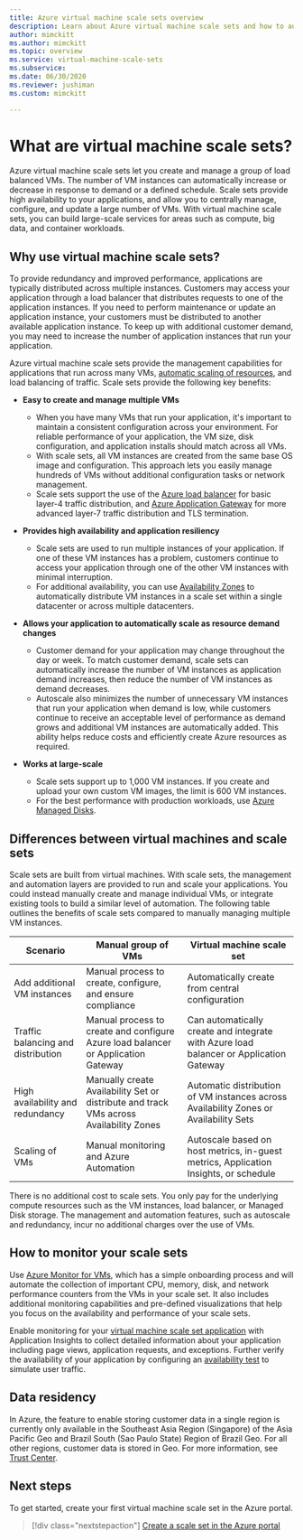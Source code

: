 ```yaml
---
title: Azure virtual machine scale sets overview
description: Learn about Azure virtual machine scale sets and how to automatically scale your applications
author: mimckitt
ms.author: mimckitt
ms.topic: overview
ms.service: virtual-machine-scale-sets
ms.subservice:
ms.date: 06/30/2020
ms.reviewer: jushiman
ms.custom: mimckitt

---
```

# What are virtual machine scale sets?
Azure virtual machine scale sets let you create and manage a group of load balanced VMs. The number of VM instances can automatically increase or decrease in response to demand or a defined schedule. Scale sets provide high availability to your applications, and allow you to centrally manage, configure, and update a large number of VMs. With virtual machine scale sets, you can build large-scale services for areas such as compute, big data, and container workloads.


## Why use virtual machine scale sets?
To provide redundancy and improved performance, applications are typically distributed across multiple instances. Customers may access your application through a load balancer that distributes requests to one of the application instances. If you need to perform maintenance or update an application instance, your customers must be distributed to another available application instance. To keep up with additional customer demand, you may need to increase the number of application instances that run your application.

Azure virtual machine scale sets provide the management capabilities for applications that run across many VMs, [automatic scaling of resources](virtual-machine-scale-sets-autoscale-overview.md), and load balancing of traffic. Scale sets provide the following key benefits:

- **Easy to create and manage multiple VMs**
    - When you have many VMs that run your application, it's important to maintain a consistent configuration across your environment. For reliable performance of your application, the VM size, disk configuration, and application installs should match across all VMs.
    - With scale sets, all VM instances are created from the same base OS image and configuration. This approach lets you easily manage hundreds of VMs without additional configuration tasks or network management.
    - Scale sets support the use of the [Azure load balancer](../load-balancer/load-balancer-overview.md) for basic layer-4 traffic distribution, and [Azure Application Gateway](../application-gateway/overview.md) for more advanced layer-7 traffic distribution and TLS termination.

- **Provides high availability and application resiliency**
    - Scale sets are used to run multiple instances of your application. If one of these VM instances has a problem, customers continue to access your application through one of the other VM instances with minimal interruption.
    - For additional availability, you can use [Availability Zones](../availability-zones/az-overview.md) to automatically distribute VM instances in a scale set within a single datacenter or across multiple datacenters.

- **Allows your application to automatically scale as resource demand changes**
    - Customer demand for your application may change throughout the day or week. To match customer demand, scale sets can automatically increase the number of VM instances as application demand increases, then reduce the number of VM instances as demand decreases.
    - Autoscale also minimizes the number of unnecessary VM instances that run your application when demand is low, while customers continue to receive an acceptable level of performance as demand grows and additional VM instances are automatically added. This ability helps reduce costs and efficiently create Azure resources as required.

- **Works at large-scale**
    - Scale sets support up to 1,000 VM instances. If you create and upload your own custom VM images, the limit is 600 VM instances.
    - For the best performance with production workloads, use [Azure Managed Disks](../virtual-machines/managed-disks-overview.md).


## Differences between virtual machines and scale sets
Scale sets are built from virtual machines. With scale sets, the management and automation layers are provided to run and scale your applications. You could instead manually create and manage individual VMs, or integrate existing tools to build a similar level of automation. The following table outlines the benefits of scale sets compared to manually managing multiple VM instances.

| Scenario                           | Manual group of VMs                                                                    | Virtual machine scale set |
|------------------------------------|----------------------------------------------------------------------------------------|---------------------------|
| Add additional VM instances        | Manual process to create, configure, and ensure compliance                             | Automatically create from central configuration |
| Traffic balancing and distribution | Manual process to create and configure Azure load balancer or Application Gateway      | Can automatically create and integrate with Azure load balancer or Application Gateway |
| High availability and redundancy   | Manually create Availability Set or distribute and track VMs across Availability Zones | Automatic distribution of VM instances across Availability Zones or Availability Sets |
| Scaling of VMs                     | Manual monitoring and Azure Automation                                                 | Autoscale based on host metrics, in-guest metrics, Application Insights, or schedule |

There is no additional cost to scale sets. You only pay for the underlying compute resources such as the VM instances, load balancer, or Managed Disk storage. The management and automation features, such as autoscale and redundancy, incur no additional charges over the use of VMs.

## How to monitor your scale sets

Use [Azure Monitor for VMs](../azure-monitor/vm/vminsights-overview.md), which has a simple onboarding process and will automate the collection of important CPU, memory, disk, and network performance counters from the VMs in your scale set. It also includes additional monitoring capabilities and pre-defined visualizations that help you focus on the availability and performance of your scale sets.

Enable monitoring for your [virtual machine scale set application](../azure-monitor/app/azure-vm-vmss-apps.md) with Application Insights to collect detailed information about your application including page views, application requests, and exceptions. Further verify the availability of your application by configuring an [availability test](../azure-monitor/app/monitor-web-app-availability.md) to simulate user traffic.

## Data residency

In Azure, the feature to enable storing customer data in a single region is currently only available in the Southeast Asia Region (Singapore) of the Asia Pacific Geo and Brazil South (Sao Paulo State) Region of Brazil Geo. For all other regions, customer data is stored in Geo. For more information, see [Trust Center](https://azuredatacentermap.azurewebsites.net/).

## Next steps
To get started, create your first virtual machine scale set in the Azure portal.

> [!div class="nextstepaction"]
> [Create a scale set in the Azure portal](quick-create-portal.md)
